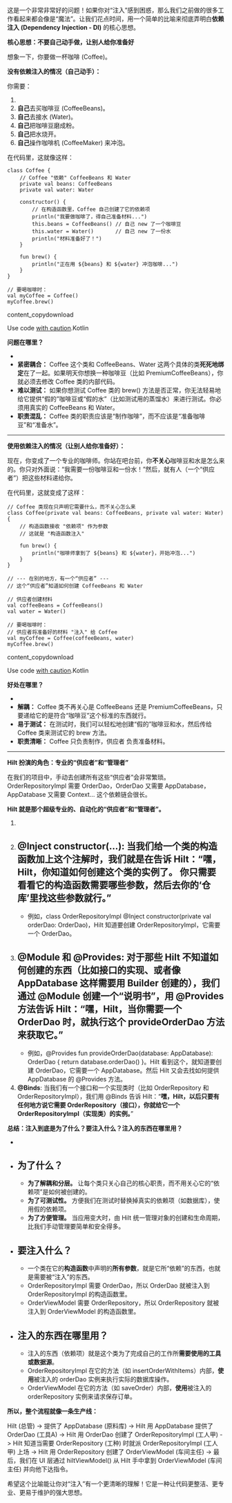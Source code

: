 这是一个非常非常好的问题！如果你对“注入”感到困惑，那么我们之前做的很多工作看起来都会像是“魔法”。让我们花点时间，用一个简单的比喻来彻底弄明白**依赖注入 (Dependency Injection - DI)** 的核心思想。

**核心思想：不要自己动手做，让别人给你准备好**

想象一下，你要做一杯咖啡 (Coffee)。

**没有依赖注入的情况（自己动手）：**

你需要：

1. 
2. **自己**去买咖啡豆 (CoffeeBeans)。
3. **自己**去接水 (Water)。
4. **自己**把咖啡豆磨成粉。
5. **自己**把水烧开。
6. **自己**操作咖啡机 (CoffeeMaker) 来冲泡。

在代码里，这就像这样：

```
class Coffee {
    // Coffee "依赖" CoffeeBeans 和 Water
    private val beans: CoffeeBeans
    private val water: Water

    constructor() {
        // 在构造函数里，Coffee 自己创建了它的依赖项
        println("我要做咖啡了，得自己准备材料...")
        this.beans = CoffeeBeans() // 自己 new 了一个咖啡豆
        this.water = Water()       // 自己 new 了一份水
        println("材料准备好了！")
    }

    fun brew() {
        println("正在用 ${beans} 和 ${water} 冲泡咖啡...")
    }
}

// 要喝咖啡时：
val myCoffee = Coffee()
myCoffee.brew()
```

content_copydownload

Use code [with caution](https://support.google.com/legal/answer/13505487).Kotlin

**问题在哪里？**

- 
- **紧密耦合：** Coffee 这个类和 CoffeeBeans、Water 这两个具体的类**死死地绑定**在了一起。如果明天你想换一种咖啡豆（比如 PremiumCoffeeBeans），你就必须去修改 Coffee 类的内部代码。
- **难以测试：** 如果你想测试 Coffee 类的 brew() 方法是否正常，你无法轻易地给它提供“假的”咖啡豆或“假的水”（比如测试用的蒸馏水）来进行测试。你必须用真实的 CoffeeBeans 和 Water。
- **职责混乱：** Coffee 类的职责应该是“制作咖啡”，而不应该是“准备咖啡豆”和“准备水”。

------



**使用依赖注入的情况（让别人给你准备好）：**

现在，你变成了一个专业的咖啡师。你站在吧台前，你**不关心**咖啡豆和水是怎么来的。你只对外面说：“我需要一份咖啡豆和一份水！”然后，就有人（一个“供应者”）把这些材料递给你。

在代码里，这就变成了这样：

```
// Coffee 类现在只声明它需要什么，而不关心怎么来
class Coffee(private val beans: CoffeeBeans, private val water: Water) {
    // 构造函数接收 "依赖项" 作为参数
    // 这就是 "构造函数注入"

    fun brew() {
        println("咖啡师拿到了 ${beans} 和 ${water}，开始冲泡...")
    }
}

// --- 在别的地方，有一个“供应者” ---
// 这个“供应者”知道如何创建 CoffeeBeans 和 Water

// 供应者创建材料
val coffeeBeans = CoffeeBeans()
val water = Water()

// 要喝咖啡时：
// 供应者将准备好的材料 "注入" 给 Coffee
val myCoffee = Coffee(coffeeBeans, water)
myCoffee.brew()
```

content_copydownload

Use code [with caution](https://support.google.com/legal/answer/13505487).Kotlin

**好处在哪里？**

- 
- **解耦：** Coffee 类不再关心是 CoffeeBeans 还是 PremiumCoffeeBeans，只要递给它的是符合“咖啡豆”这个标准的东西就行。
- **易于测试：** 在测试时，我们可以轻松地创建“假的”咖啡豆和水，然后传给 Coffee 类来测试它的 brew 方法。
- **职责清晰：** Coffee 只负责制作，供应者 负责准备材料。

------



**Hilt 扮演的角色：专业的“供应者”和“管理者”**

在我们的项目中，手动去创建所有这些“供应者”会非常繁琐。OrderRepositoryImpl 需要 OrderDao，OrderDao 又需要 AppDatabase，AppDatabase 又需要 Context... 这个依赖链会很长。

**Hilt 就是那个超级专业的、自动化的“供应者”和“管理者”。**

1. 
2. **@Inject constructor(...)**: 当我们给一个类的构造函数加上这个注解时，我们就是在告诉 Hilt：“**嘿，Hilt，你知道如何创建这个类的实例了。** 你只需要看看它的构造函数需要哪些参数，然后去你的‘仓库’里找这些参数就行。”
   - 
   - 例如，class OrderRepositoryImpl @Inject constructor(private val orderDao: OrderDao)，Hilt 知道要创建 OrderRepositoryImpl，它需要一个 OrderDao。
3. **@Module 和 @Provides**: 对于那些 Hilt 不知道如何创建的东西（比如接口的实现、或者像 AppDatabase 这样需要用 Builder 创建的），我们通过 @Module 创建一个“说明书”，用 @Provides 方法告诉 Hilt：“**嘿，Hilt，当你需要一个 OrderDao 时，就执行这个 provideOrderDao 方法来获取它。**”
   - 
   - 例如，@Provides fun provideOrderDao(database: AppDatabase): OrderDao { return database.orderDao() }。Hilt 看到这个，就知道要创建 OrderDao，它需要一个 AppDatabase。然后 Hilt 又会去找如何提供 AppDatabase 的 @Provides 方法。
4. **@Binds**: 当我们有一个接口和一个实现类时（比如 OrderRepository 和 OrderRepositoryImpl），我们用 @Binds 告诉 Hilt：“**嘿，Hilt，以后只要有任何地方说它需要 OrderRepository（接口），你就给它一个 OrderRepositoryImpl（实现类）的实例。**”

**总结：注入到底是为了什么？要注入什么？注入的东西在哪里用？**

- 
- **为了什么？**
  - 
  - **为了解耦和分层。** 让每个类只关心自己的核心职责，而不用关心它的“依赖项”是如何被创建的。
  - **为了可测试性。** 方便我们在测试时替换掉真实的依赖项（如数据库），使用假的依赖项。
  - **为了方便管理。** 当应用变大时，由 Hilt 统一管理对象的创建和生命周期，比我们手动管理要简单和安全得多。
- **要注入什么？**
  - 
  - 一个类在它的**构造函数**中声明的**所有参数**，就是它所“依赖”的东西，也就是需要被“注入”的东西。
  - OrderRepositoryImpl 需要 OrderDao，所以 OrderDao 就被注入到 OrderRepositoryImpl 的构造函数里。
  - OrderViewModel 需要 OrderRepository，所以 OrderRepository 就被注入到 OrderViewModel 的构造函数里。
- **注入的东西在哪里用？**
  - 
  - 注入的东西（依赖项）就是这个类为了完成自己的工作所**需要使用的工具或数据源**。
  - OrderRepositoryImpl 在它的方法（如 insertOrderWithItems）内部，**使用**被注入的 orderDao 实例来执行实际的数据库操作。
  - OrderViewModel 在它的方法（如 saveOrder）内部，**使用**被注入的 orderRepository 实例来请求保存订单。

**所以，整个流程就像一条生产线：**

Hilt (总管) -> 提供了 AppDatabase (原料库) -> Hilt 用 AppDatabase 提供了 OrderDao (工具A) -> Hilt 用 OrderDao 创建了 OrderRepositoryImpl (工人甲) -> Hilt 知道当需要 OrderRepository (工种) 时就派 OrderRepositoryImpl (工人甲) 上场 -> Hilt 用 OrderRepository 创建了 OrderViewModel (车间主任) -> 最后，我们在 UI 层通过 hiltViewModel() 从 Hilt 手中拿到 OrderViewModel (车间主任) 并向他下达指令。

希望这个比喻能让你对“注入”有一个更清晰的理解！它是一种让代码更整洁、更专业、更易于维护的强大思想。